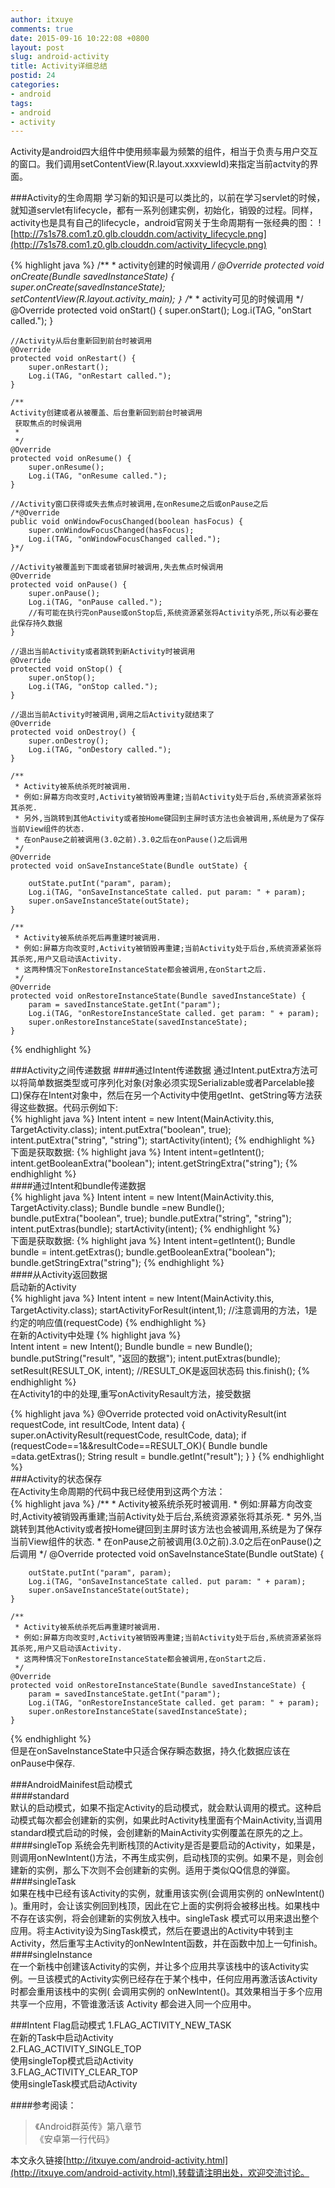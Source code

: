 ```yaml
---
author: itxuye
comments: true
date: 2015-09-16 10:22:08 +0800
layout: post
slug: android-activity
title: Activity详细总结
postid: 24
categories: 
- android
tags:
- android
- activity
---   
```

Activity是android四大组件中使用频率最为频繁的组件，相当于负责与用户交互的窗口。我们调用setContentView(R.layout.xxxviewId)来指定当前actvity的界面。  

###Activity的生命周期
学习新的知识是可以类比的，以前在学习servlet的时候，就知道servlet有lifecycle，都有一系列创建实例，初始化，销毁的过程。同样，activity也是具有自己的lifecycle，android官网关于生命周期有一张经典的图：
![http://7s1s78.com1.z0.glb.clouddn.com/activity_lifecycle.png](http://7s1s78.com1.z0.glb.clouddn.com/activity_lifecycle.png)
<!-- more -->    
{% highlight java %}
    /**
     * activity创建的时候调用
     */
@Override
    protected void onCreate(Bundle savedInstanceState) {
        super.onCreate(savedInstanceState);
        setContentView(R.layout.activity_main);
 ｝
  /**
     * activity可见的时候调用
     */
    @Override
    protected void onStart() {
        super.onStart();
        Log.i(TAG, "onStart called.");
    }

    //Activity从后台重新回到前台时被调用
    @Override
    protected void onRestart() {
        super.onRestart();
        Log.i(TAG, "onRestart called.");
    }

    /**
    Activity创建或者从被覆盖、后台重新回到前台时被调用
     获取焦点的时候调用
     *
     */
    @Override
    protected void onResume() {
        super.onResume();
        Log.i(TAG, "onResume called.");
    }

    //Activity窗口获得或失去焦点时被调用,在onResume之后或onPause之后
    /*@Override
    public void onWindowFocusChanged(boolean hasFocus) {
        super.onWindowFocusChanged(hasFocus);
        Log.i(TAG, "onWindowFocusChanged called.");
    }*/

    //Activity被覆盖到下面或者锁屏时被调用,失去焦点时候调用
    @Override
    protected void onPause() {
        super.onPause();
        Log.i(TAG, "onPause called.");
        //有可能在执行完onPause或onStop后,系统资源紧张将Activity杀死,所以有必要在此保存持久数据
    }

    //退出当前Activity或者跳转到新Activity时被调用
    @Override
    protected void onStop() {
        super.onStop();
        Log.i(TAG, "onStop called.");
    }

    //退出当前Activity时被调用,调用之后Activity就结束了
    @Override
    protected void onDestroy() {
        super.onDestroy();
        Log.i(TAG, "onDestory called.");
    }

    /**
     * Activity被系统杀死时被调用.
     * 例如:屏幕方向改变时,Activity被销毁再重建;当前Activity处于后台,系统资源紧张将其杀死.
     * 另外,当跳转到其他Activity或者按Home键回到主屏时该方法也会被调用,系统是为了保存当前View组件的状态.
     * 在onPause之前被调用(3.0之前).3.0之后在onPause()之后调用
     */
    @Override
    protected void onSaveInstanceState(Bundle outState) {

        outState.putInt("param", param);
        Log.i(TAG, "onSaveInstanceState called. put param: " + param);
        super.onSaveInstanceState(outState);
    }

    /**
     * Activity被系统杀死后再重建时被调用.
     * 例如:屏幕方向改变时,Activity被销毁再重建;当前Activity处于后台,系统资源紧张将其杀死,用户又启动该Activity.
     * 这两种情况下onRestoreInstanceState都会被调用,在onStart之后.
     */
    @Override
    protected void onRestoreInstanceState(Bundle savedInstanceState) {
        param = savedInstanceState.getInt("param");
        Log.i(TAG, "onRestoreInstanceState called. get param: " + param);
        super.onRestoreInstanceState(savedInstanceState);
    }
{% endhighlight %}  
  
###Activity之间传递数据
####通过Intent传递数据
通过Intent.putExtra方法可以将简单数据类型或可序列化对象(对象必须实现Serializable或者Parcelable接口)保存在Intent对象中，然后在另一个Activity中使用getInt、getString等方法获得这些数据。代码示例如下:  
{% highlight java %}
  Intent intent = new Intent(MainActivity.this, TargetActivity.class);
  intent.putExtra("boolean", true); 
  intent.putExtra("string", "string");
  startActivity(intent);
{% endhighlight %}   
下面是获取数据:
{% highlight java %}
 Intent intent=getIntent();
 intent.getBooleanExtra("boolean"); 
 intent.getStringExtra("string");
{% endhighlight %}     
####通过Intent和bundle传递数据  
{% highlight java %}
  Intent intent = new Intent(MainActivity.this, TargetActivity.class);
  Bundle bundle =new Bundle();
  bundle.putExtra("boolean", true); 
  bundle.putExtra("string", "string");
  intent.putExtras(bundle);
  startActivity(intent);
{% endhighlight %}   
下面是获取数据:
{% highlight java %}
 Intent intent=getIntent();
 Bundle bundle = intent.getExtras();
 bundle.getBooleanExtra("boolean"); 
 bundle.getStringExtra("string");
{% endhighlight %}    
####从Activity返回数据  
启动新的Activity  
{% highlight java %}
  Intent intent = new Intent(MainActivity.this, TargetActivity.class);
  startActivityForResult(intent,1); //注意调用的方法，1是约定的响应值(requestCode)
{% endhighlight %}    
在新的Activity中处理
{% highlight java %}  
 Intent intent = new Intent(); 
 Bundle bundle = new Bundle();
 bundle.putString("result", "返回的数据"); 
 intent.putExtras(bundle); 
 setResult(RESULT_OK, intent); //RESULT_OK是返回状态码 this.finish();
{% endhighlight %}  
在Activity1的中的处理,重写onActivityResault方法，接受数据
  
{% highlight java %}
 @Override
    protected void onActivityResult(int requestCode, int resultCode, Intent data) {
        super.onActivityResult(requestCode, resultCode, data);
        if (requestCode==1&&resultCode==RESULT_OK){
		Bundle bundle =data.getExtras(); 
        String result = bundle.getInt("result");
     }
    }
{% endhighlight %}   
###Activity的状态保存  
在Activity生命周期的代码中我已经使用到这两个方法：  
{% highlight java %}
  /**
     * Activity被系统杀死时被调用.
     * 例如:屏幕方向改变时,Activity被销毁再重建;当前Activity处于后台,系统资源紧张将其杀死.
     * 另外,当跳转到其他Activity或者按Home键回到主屏时该方法也会被调用,系统是为了保存当前View组件的状态.
     * 在onPause之前被调用(3.0之前).3.0之后在onPause()之后调用
     */
    @Override
    protected void onSaveInstanceState(Bundle outState) {

        outState.putInt("param", param);
        Log.i(TAG, "onSaveInstanceState called. put param: " + param);
        super.onSaveInstanceState(outState);
    }

    /**
     * Activity被系统杀死后再重建时被调用.
     * 例如:屏幕方向改变时,Activity被销毁再重建;当前Activity处于后台,系统资源紧张将其杀死,用户又启动该Activity.
     * 这两种情况下onRestoreInstanceState都会被调用,在onStart之后.
     */
    @Override
    protected void onRestoreInstanceState(Bundle savedInstanceState) {
        param = savedInstanceState.getInt("param");
        Log.i(TAG, "onRestoreInstanceState called. get param: " + param);
        super.onRestoreInstanceState(savedInstanceState);
    }
{% endhighlight %}  
但是在onSaveInstanceState中只适合保存瞬态数据，持久化数据应该在onPause中保存.

###AndroidMainifest启动模式  
####standard  
默认的启动模式，如果不指定Activity的启动模式，就会默认调用的模式。这种启动模式每次都会创建新的实例，如果此时Activity栈里面有个MainActivity,当调用standard模式启动的时候，会创建新的MainActivity实例覆盖在原先的之上。  
####singleTop
系统会先判断栈顶的Activity是否是要启动的Activity，如果是，则调用onNewIntent()方法，不再生成实例，启动栈顶的实例。如果不是，则会创建新的实例，那么下次则不会创建新的实例。适用于类似QQ信息的弹窗。
####singleTask  
如果在栈中已经有该Activity的实例，就重用该实例(会调用实例的 onNewIntent() )。重用时，会让该实例回到栈顶，因此在它上面的实例将会被移出栈。如果栈中不存在该实例，将会创建新的实例放入栈中。singleTask 模式可以用来退出整个应用。将主Activity设为SingTask模式，然后在要退出的Activity中转到主Activity，然后重写主Activity的onNewIntent函数，并在函数中加上一句finish。  
####singleInstance  
在一个新栈中创建该Activity的实例，并让多个应用共享该栈中的该Activity实例。一旦该模式的Activity实例已经存在于某个栈中，任何应用再激活该Activity时都会重用该栈中的实例( 会调用实例的 onNewIntent()。其效果相当于多个应用共享一个应用，不管谁激活该 Activity 都会进入同一个应用中。
  
###Intent Flag启动模式
 1.FLAG_ACTIVITY_NEW_TASK   
 在新的Task中启动Activity  
 2.FLAG_ACTIVITY_SINGLE_TOP  
 使用singleTop模式启动Activity  
 3.FLAG_ACTIVITY_CLEAR_TOP  
 使用singleTask模式启动Activity  
      


####参考阅读：  

>   《Android群英传》第八章节  
>   《安卓第一行代码》  
  
本文永久链接[http://itxuye.com/android-activity.html](http://itxuye.com/android-activity.html),转载请注明出处，欢迎交流讨论。  




